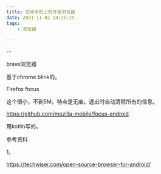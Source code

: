 ```yaml
---
title: 安卓手机上的开源浏览器
date: 2021-11-02 14:25:25
tags:
	- 浏览器

---
```


--

brave浏览器

基于chrome blink的。

Firefox focus

这个很小，不到5M。特点是无痕。退出时自动清除所有的信息。

https://github.com/mozilla-mobile/focus-android

用kotlin写的。



参考资料

1、

https://techwiser.com/open-source-browser-for-android/

